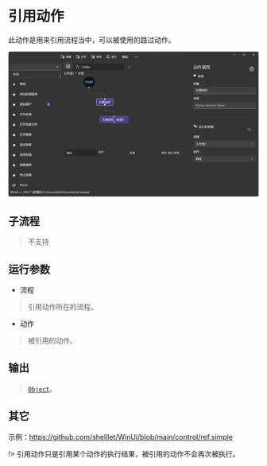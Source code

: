 # 引用动作 
此动作是用来引用流程当中，可以被使用的路过动作。

![ActionAlias](./images/10.png ':size=90%')

## 子流程

> 不支持

## 运行参数

* 流程
>   引用动作所在的流程。

* 动作
>   被引用的动作。

## 输出

> [`Object`](./types/Object.md)。

## 其它

示例：https://github.com/shelllet/WinUi/blob/main/control/ref.simple



!> 引用动作只是引用某个动作的执行结果，被引用的动作不会再次被执行。